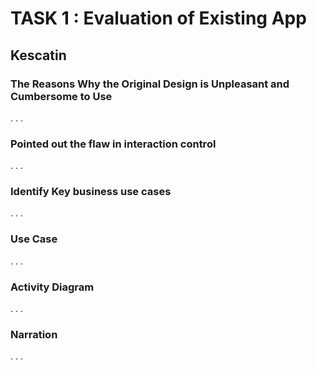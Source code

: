 # TASK 1 : Evaluation of Existing App

## Kescatin

### The Reasons Why the Original Design is Unpleasant and Cumbersome to Use
.
.
.

### Pointed out the flaw in interaction control
.
.
.

### Identify Key business use cases
.
.
.

### Use Case
.
.
.

### Activity Diagram
.
.
.

### Narration
.
.
.

